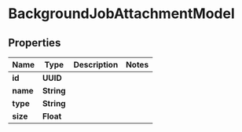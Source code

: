 

# BackgroundJobAttachmentModel


## Properties

| Name | Type | Description | Notes |
|------------ | ------------- | ------------- | -------------|
|**id** | **UUID** |  |  |
|**name** | **String** |  |  |
|**type** | **String** |  |  |
|**size** | **Float** |  |  |



